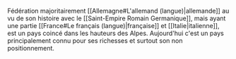 Fédération majoritairement [[Allemagne#L'allemand (langue)|allemande]] au vu de son histoire avec le [[Saint-Empire Romain Germanique]], mais ayant une partie [[France#Le français (langue)|française]] et [[Italie|italienne]], est un pays coincé dans les hauteurs des Alpes.
Aujourd'hui c'est un pays principalement connu pour ses richesses et surtout son non positionnement.